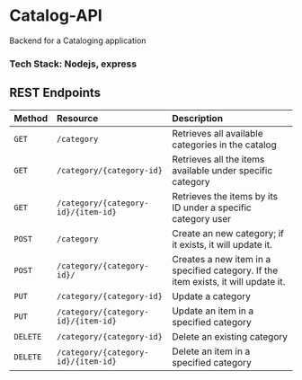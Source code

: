 # Catalog-API
Backend for a Cataloging application

### Tech Stack: Nodejs, express

## REST Endpoints

| Method             | Resource         | Description                                                                                    |
|:-------------------|:-----------------|:-----------------------------------------------------------------------------------------------|
| `GET`              | `/category`              | Retrieves all available categories in the catalog                                                                     |
| `GET`              | `/category/{category-id}`         | Retrieves all the items available under specific category                                               |
| `GET`              | `/category/{category-id}/{item-id}`     | Retrieves the items by its ID under a specific category user                                                                  |
| `POST`             | `/category`         | Create an new category; if it exists, it will update it.                       |
| `POST`              | `/category/{category-id}/`     | Creates a new item in a specified category. If the item exists, it will update it.      |
| `PUT`           | `/category/{category-id}`     | Update a category |
| `PUT`           | `/category/{category-id}/{item-id}`     | Update an item in a specified category |
| `DELETE`           | `/category/{category-id}`     | Delete an existing category |
| `DELETE`           | `/category/{category-id}/{item-id}`     | Delete an item in a specified category |
